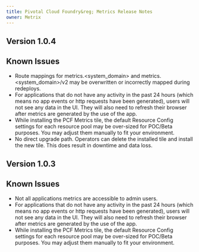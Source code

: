 ```yaml
---
title: Pivotal Cloud Foundry&reg; Metrics Release Notes
owner: Metrix
---
```


## Version 1.0.4

## Known Issues
* Route mappings for metrics.<system_domain> and metrics.<system_domain>/v2 may be overwritten or incorrectly mapped during redeploys.
* For applications that do not have any activity in the past 24 hours (which means no app events or http requests have been generated), users will not see any data in the UI. They will also need to refresh their browser after metrics are generated by the use of the app.
* While installing the PCF Metrics tile, the default Resource Config settings for each resource pool may be over-sized for POC/Beta purposes. You may adjust them manually to fit your environment. 
* No direct upgrade path. Operators can delete the installed tile and install the new tile.  This does result in downtime and data loss.

## Version 1.0.3

## Known Issues
* Not all applications metrics are accessible to admin users.
* For applications that do not have any activity in the past 24 hours (which means no app events or http requests have been generated), users will not see any data in the UI. They will also need to refresh their browser after metrics are generated by the use of the app.
* While installing the PCF Metrics tile, the default Resource Config settings for each resource pool may be over-sized for POC/Beta purposes. You may adjust them manually to fit your environment.
